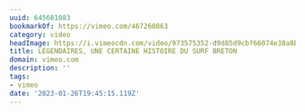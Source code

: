 ```yaml
---
uuid: 645601083
bookmarkOf: https://vimeo.com/467260863
category: video
headImage: https://i.vimeocdn.com/video/973575352-d9d85d9cbf66074e38a8b0b6c157fb11fdd6b34909caed0a75cdcb06615d03b4-d?f=webp
title: LÉGENDAIRES, UNE CERTAINE HISTOIRE DU SURF BRETON
domain: vimeo.com
description: ''
tags:
- vimeo
date: '2023-01-26T19:45:15.119Z'
---
```



